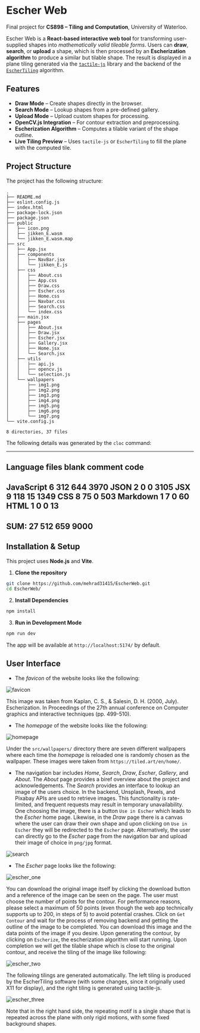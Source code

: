 # Escher Web

Final project for **CS898 – Tiling and Computation**, University of Waterloo.

Escher Web is a **React-based interactive web tool** for transforming user-supplied shapes into *mathematically valid tileable forms*. Users can **draw**, **search**, or **upload** a shape, which is then processed by an **Escherization algorithm** to produce a similar but tilable shape. The result is displayed in a plane tiling generated via the [`tactile-js`](https://github.com/isohedral/tactile-js) library and the backend of the [`EscherTiling`](https://github.com/nagata-yuichi/EscherTiling) algorithm.

## Features
- **Draw Mode** – Create shapes directly in the browser.
- **Search Mode** – Lookup shapes from a pre-defined gallery.
- **Upload Mode** – Upload custom shapes for processing.
- **OpenCV.js Integration** – For contour extraction and preprocessing.
- **Escherization Algorithm** – Computes a tilable variant of the shape outline.
- **Live Tiling Preview** – Uses `tactile-js` or `EscherTiling` to fill the plane with the computed tile.

## Project Structure

The project has the following structure:

```text
.
├── README.md
├── eslint.config.js
├── index.html
├── package-lock.json
├── package.json
├── public
│   ├── icon.png
│   ├── jikken_E.wasm
│   └── jikken_E.wasm.map
├── src
│   ├── App.jsx
│   ├── components
│   │   ├── NavBar.jsx
│   │   └── jikken_E.js
│   ├── css
│   │   ├── About.css
│   │   ├── App.css
│   │   ├── Draw.css
│   │   ├── Escher.css
│   │   ├── Home.css
│   │   ├── Navbar.css
│   │   ├── Search.css
│   │   └── index.css
│   ├── main.jsx
│   ├── pages
│   │   ├── About.jsx
│   │   ├── Draw.jsx
│   │   ├── Escher.jsx
│   │   ├── Gallery.jsx
│   │   ├── Home.jsx
│   │   └── Search.jsx
│   ├── utils
│   │   ├── api.js
│   │   ├── opencv.js
│   │   └── selection.js
│   └── wallpapers
│       ├── img1.png
│       ├── img2.png
│       ├── img3.png
│       ├── img4.png
│       ├── img5.png
│       ├── img6.png
│       └── img7.png
└── vite.config.js

8 directories, 37 files
```
The following details was generated by the `cloc` command:

-------------------------------------------------------------------------------
Language                     files          blank        comment           code
-------------------------------------------------------------------------------
JavaScript                       6            312            644           3970
JSON                             2              0              0           3105
JSX                              9            118             15           1349
CSS                              8             75              0            503
Markdown                         1              7              0             60
HTML                             1              0              0             13
-------------------------------------------------------------------------------
SUM:                            27            512            659           9000
-------------------------------------------------------------------------------


## Installation & Setup
This project uses **Node.js** and **Vite**.

1. **Clone the repository**

```bash
git clone https://github.com/mehrad31415/EscherWeb.git
cd EscherWeb/
```

2. **Install Dependencies**

```bash
npm install
```

3. **Run in Development Mode**

```bash
npm run dev
```

The app will be available at `http://localhost:5174/` by default.

## User Interface

- The _favicon_ of the website looks like the following:

![favicon](public/icon.png)

This image was taken from Kaplan, C. S., & Salesin, D. H. (2000, July). Escherization. In Proceedings of the 27th annual conference on Computer graphics and interactive techniques (pp. 499-510).

- The _homepage_ of the website looks like the following:

![homepage](public/homepage.png)

Under the `src/wallpapers/` directory there are seven different wallpapers where each time the _homepage_ is reloaded one is randomly chosen as the wallpaper. These images were taken from `https://tiled.art/en/home/`.

- The navigation bar includes _Home_, _Search_, _Draw_, _Escher_, _Gallery_, and _About_. The _About_ page provides a biref overview about the project and acknowledgements. The _Search_ provides an interface to lookup an image of the users choice. In the backend, Unsplash, Pexels, and Pixabay APIs are used to retrieve images. This functionality is rate-limited, and frequent requests may result in temporary unavailability. One choosing the image, there is a button `Use in Escher` which leads to the _Escher_ home page. Likewise, in the _Draw_ page there is a canvas where the user can draw their own shape and upon clicking on `Use in Escher` they will be redirected to the `Escher` page. Alternatively, the user can directly go to the _Escher_ page from the navigation bar and upload their image of choice in `png/jpg` format.

![search](public/search.png)

- The _Escher_ page looks like the following:

![escher_one](public/esch1.png)

You can download the original image itself by clicking the download button and a reference of the image can be seen on the page. The user must choose the number of points for the contour. For performance reasons, please select a maximum of 50 points (even though the web app technically supports up to 200, in steps of 5) to avoid potential crashes. Click on `Get Contour` and wait for the process of removing backend and getting the outline of the image to be completed. You can download this image and the data points of the image if you desire. Upon generating the contour, by clicking on `Escherize`, the escherization algorithm will start running. Upon completion we will get the tilable shape which is close to the original contour, and receive the tiling of the image like following:

![escher_two](public/esch2.png)

The following tilings are generated automatically. The left tiling is produced by the EscherTiling software (with some changes, since it originally used X11 for display), and the right tiling is generated using tactile-js.

![escher_three](public/esch3.png)

Note that in the right hand side, the repeating motif is a single shape that is repeated across the plane with only rigid motions, with some fixed background shapes.